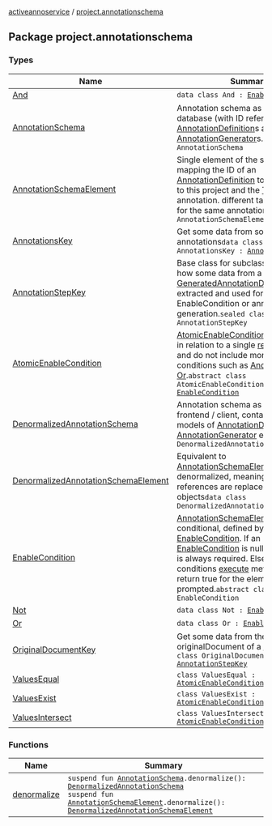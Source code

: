 [activeannoservice](../index.md) / [project.annotationschema](./index.md)

## Package project.annotationschema

### Types

| Name | Summary |
|---|---|
| [And](-and/index.md) | `data class And : `[`EnableCondition`](-enable-condition/index.md) |
| [AnnotationSchema](-annotation-schema/index.md) | Annotation schema as defined in the database (with ID references to [AnnotationDefinition](../annotationdefinition/-annotation-definition/index.md)s and [AnnotationGenerator](../annotationdefinition.generator/-annotation-generator/index.md)s.`data class AnnotationSchema` |
| [AnnotationSchemaElement](-annotation-schema-element/index.md) | Single element of the schema, mapping the ID of an [AnnotationDefinition](../annotationdefinition/-annotation-definition/index.md) to data specific to this project and the [Target](../annotationdefinition.target/-target/index.md) of the annotation. different target definition for the same annotation`data class AnnotationSchemaElement` |
| [AnnotationsKey](-annotations-key/index.md) | Get some data from some annotations`data class AnnotationsKey : `[`AnnotationStepKey`](-annotation-step-key/index.md) |
| [AnnotationStepKey](-annotation-step-key/index.md) | Base class for subclasses that define how some data from a [Document](../document/-document/index.md) or [GeneratedAnnotationData](../document.annotation/-generated-annotation-data/index.md) is extracted and used for EnableCondition or annotation generation.`sealed class AnnotationStepKey` |
| [AtomicEnableCondition](-atomic-enable-condition/index.md) | [AtomicEnableCondition](-atomic-enable-condition/index.md)s are defined in relation to a single [referenceKey](-atomic-enable-condition/reference-key.md) and do not include more complex conditions such as [And](-and/index.md) or [Or](-or/index.md).`abstract class AtomicEnableCondition : `[`EnableCondition`](-enable-condition/index.md) |
| [DenormalizedAnnotationSchema](-denormalized-annotation-schema/index.md) | Annotation schema as sent to the frontend / client, contains the actual models of [AnnotationDefinition](../annotationdefinition/-annotation-definition/index.md), [AnnotationGenerator](../annotationdefinition.generator/-annotation-generator/index.md) etc.`data class DenormalizedAnnotationSchema` |
| [DenormalizedAnnotationSchemaElement](-denormalized-annotation-schema-element/index.md) | Equivalent to [AnnotationSchemaElement](-annotation-schema-element/index.md) but denormalized, meaning all ID references are replaced by the actual objects`data class DenormalizedAnnotationSchemaElement` |
| [EnableCondition](-enable-condition/index.md) | [AnnotationSchemaElement](-annotation-schema-element/index.md)s can be conditional, defined by an [EnableCondition](-enable-condition/index.md). If an [EnableCondition](-enable-condition/index.md) is null, that means it is always required. Else, the enable conditions [execute](-enable-condition/execute.md) method needs to return true for the element to be prompted.`abstract class EnableCondition` |
| [Not](-not/index.md) | `data class Not : `[`EnableCondition`](-enable-condition/index.md) |
| [Or](-or/index.md) | `data class Or : `[`EnableCondition`](-enable-condition/index.md) |
| [OriginalDocumentKey](-original-document-key/index.md) | Get some data from the originalDocument of a [Document](../document/-document/index.md)`data class OriginalDocumentKey : `[`AnnotationStepKey`](-annotation-step-key/index.md) |
| [ValuesEqual](-values-equal/index.md) | `class ValuesEqual : `[`AtomicEnableCondition`](-atomic-enable-condition/index.md) |
| [ValuesExist](-values-exist/index.md) | `class ValuesExist : `[`AtomicEnableCondition`](-atomic-enable-condition/index.md) |
| [ValuesIntersect](-values-intersect/index.md) | `class ValuesIntersect : `[`AtomicEnableCondition`](-atomic-enable-condition/index.md) |

### Functions

| Name | Summary |
|---|---|
| [denormalize](denormalize.md) | `suspend fun `[`AnnotationSchema`](-annotation-schema/index.md)`.denormalize(): `[`DenormalizedAnnotationSchema`](-denormalized-annotation-schema/index.md)<br>`suspend fun `[`AnnotationSchemaElement`](-annotation-schema-element/index.md)`.denormalize(): `[`DenormalizedAnnotationSchemaElement`](-denormalized-annotation-schema-element/index.md) |
